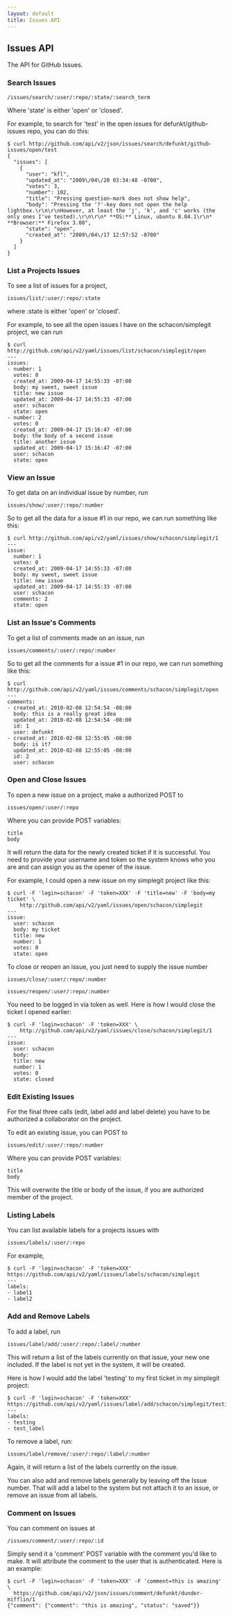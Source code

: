 ```yaml
---
layout: default
title: Issues API
---
```


## Issues API ##

The API for GitHub Issues.

### Search Issues ###

	/issues/search/:user/:repo/:state/:search_term

Where 'state' is either 'open' or 'closed'.

For example, to search for 'test' in the open issues for defunkt/github-issues repo, you can do this:

	$ curl http://github.com/api/v2/json/issues/search/defunkt/github-issues/open/test
	{
	  "issues": [
	    {
	      "user": "kfl",
	      "updated_at": "2009\/04\/20 03:34:48 -0700",
	      "votes": 3,
	      "number": 102,
	      "title": "Pressing question-mark does not show help",
	      "body": "Pressing the '?'-key does not open the help lightbox.\r\n\r\nHowever, at least the 'j', 'k', and 'c' works (the only ones I've tested).\r\n\r\n* **OS:** Linux, ubuntu 8.04.1\r\n* **Browser:** Firefox 3.08",
	      "state": "open",
	      "created_at": "2009\/04\/17 12:57:52 -0700"
	    }
	  ]
	}


### List a Projects Issues ###

To see a list of issues for a project,

	issues/list/:user/:repo/:state

where :state is either 'open' or 'closed'.

For example, to see all the open issues I have on the schacon/simplegit project, we can run

	$ curl http://github.com/api/v2/yaml/issues/list/schacon/simplegit/open
	---
	issues:
	- number: 1
	  votes: 0
	  created_at: 2009-04-17 14:55:33 -07:00
	  body: my sweet, sweet issue
	  title: new issue
	  updated_at: 2009-04-17 14:55:33 -07:00
	  user: schacon
	  state: open
	- number: 2
	  votes: 0
	  created_at: 2009-04-17 15:16:47 -07:00
	  body: the body of a second issue
	  title: another issue
	  updated_at: 2009-04-17 15:16:47 -07:00
	  user: schacon
	  state: open


### View an Issue ###

To get data on an individual issue by number, run

    issues/show/:user/:repo/:number

So to get all the data for a issue #1 in our repo, we can run something like this:

    $ curl http://github.com/api/v2/yaml/issues/show/schacon/simplegit/1
    ---
    issue:
      number: 1
      votes: 0
      created_at: 2009-04-17 14:55:33 -07:00
      body: my sweet, sweet issue
      title: new issue
      updated_at: 2009-04-17 14:55:33 -07:00
      user: schacon
      comments: 2
      state: open


### List an Issue's Comments ###

To get a list of comments made on an issue, run

	issues/comments/:user/:repo/:number

So to get all the comments for a issue #1 in our repo, we can run something like this:

    $ curl http://github.com/api/v2/yaml/issues/comments/schacon/simplegit/open
    ---
    comments:
    - created_at: 2010-02-08 12:54:54 -08:00
      body: this is a really great idea
      updated_at: 2010-02-08 12:54:54 -08:00
      id: 1
      user: defunkt
    - created_at: 2010-02-08 12:55:05 -08:00
      body: is it?
      updated_at: 2010-02-08 12:55:05 -08:00
      id: 2
      user: schacon


### Open and Close Issues ###

To open a new issue on a project, make a authorized POST to

	issues/open/:user/:repo

Where you can provide POST variables:

	title
	body

It will return the data for the newly created ticket if it is successful.  You need to provide your username and token so the system knows who you are and can assign you as the opener of the issue.

For example, I could open a new issue on my simplegit project like this:

	$ curl -F 'login=schacon' -F 'token=XXX' -F 'title=new' -F 'body=my ticket' \
	 	http://github.com/api/v2/yaml/issues/open/schacon/simplegit
	---
	issue:
	  user: schacon
	  body: my ticket
	  title: new
	  number: 1
	  votes: 0
	  state: open

To close or reopen an issue, you just need to supply the issue number

	issues/close/:user/:repo/:number

	issues/reopen/:user/:repo/:number

You need to be logged in via token as well.  Here is how I would close the ticket I opened earlier:

	$ curl -F 'login=schacon' -F 'token=XXX' \
		http://github.com/api/v2/yaml/issues/close/schacon/simplegit/1
	---
	issue:
	  user: schacon
	  body:
	  title: new
	  number: 1
	  votes: 0
	  state: closed

### Edit Existing Issues ###

For the final three calls (edit, label add and label delete) you have to be authorized a collaborator on the project.

To edit an existing issue, you can POST to

	issues/edit/:user/:repo/:number

Where you can provide POST variables:

	title
	body

This will overwrite the title or body of the issue, if you are authorized member of the project.

### Listing Labels ###

You can list available labels for a projects issues with

	issues/labels/:user/:repo

For example,

	$ curl -F 'login=schacon' -F 'token=XXX' https://github.com/api/v2/yaml/issues/labels/schacon/simplegit
	---
	labels:
	- label1
	- label2

### Add and Remove Labels ###

To add a label, run

	issues/label/add/:user/:repo/:label/:number

This will return a list of the labels currently on that issue, your new one included. If the label is not yet in the system, it will be created.

Here is how I would add the label 'testing' to my first ticket in my simplegit project:

	$ curl -F 'login=schacon' -F 'token=XXX' https://github.com/api/v2/yaml/issues/label/add/schacon/simplegit/testing/1
	---
	labels:
	- testing
	- test_label


To remove a label, run:

	issues/label/remove/:user/:repo/:label/:number

Again, it will return a list of the labels currently on the issue.

You can also add and remove labels generally by leaving off the Issue number.
That will add a label to the system but not attach it to an issue, or remove
an issue from all labels.

### Comment on Issues ###

You can comment on issues at

	/issues/comment/:user/:repo/:id

Simply send it a 'comment' POST variable with the comment you'd like to make.  It will attribute the comment to the user that is authenticated.  Here is an example:

	$ curl -F 'login=schacon' -F 'token=XXX' -F 'comment=this is amazing' \
	  https://github.com/api/v2/json/issues/comment/defunkt/dunder-mifflin/1
	{"comment": {"comment": "this is amazing", "status": "saved"}}
